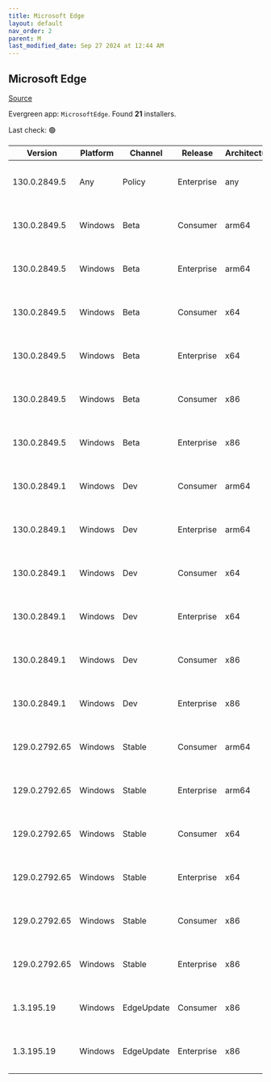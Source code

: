 ```yaml
---
title: Microsoft Edge
layout: default
nav_order: 2
parent: M
last_modified_date: Sep 27 2024 at 12:44 AM
---
```


## Microsoft Edge

[Source](https://www.microsoft.com/edge)

Evergreen app: `MicrosoftEdge`. Found **21** installers.

Last check: 🟢

| Version       | Platform | Channel    | Release    | Architecture | Hash                                                             | URI                                                                                                                                                                                                                                                                                                                      |
| ------------- | -------- | ---------- | ---------- | ------------ | ---------------------------------------------------------------- | ------------------------------------------------------------------------------------------------------------------------------------------------------------------------------------------------------------------------------------------------------------------------------------------------------------------------ |
| 130.0.2849.5  | Any      | Policy     | Enterprise | any          | 3A854C2E510C57E894CB675D0ADDA10294540C087620BC34D2BF3430F6CB0D97 | [https://msedge.sf.dl.delivery.mp.microsoft.com/filestreamingservice/files/a6ddbbcf-a308-4cf4-b4f0-8acf9837d2de/MicrosoftEdgePolicyTemplates.cab](https://msedge.sf.dl.delivery.mp.microsoft.com/filestreamingservice/files/a6ddbbcf-a308-4cf4-b4f0-8acf9837d2de/MicrosoftEdgePolicyTemplates.cab)                       |
| 130.0.2849.5  | Windows  | Beta       | Consumer   | arm64        | D2961959864640D45F45106E86FDDCA9D3433807E9B3AEB70C11CE3FEA77188E | [https://msedge.sf.dl.delivery.mp.microsoft.com/filestreamingservice/files/085b228b-ef5e-431d-a835-0e300e682c04/MicrosoftEdgeBetaEnterpriseARM64.msi](https://msedge.sf.dl.delivery.mp.microsoft.com/filestreamingservice/files/085b228b-ef5e-431d-a835-0e300e682c04/MicrosoftEdgeBetaEnterpriseARM64.msi)               |
| 130.0.2849.5  | Windows  | Beta       | Enterprise | arm64        | D2961959864640D45F45106E86FDDCA9D3433807E9B3AEB70C11CE3FEA77188E | [https://msedge.sf.dl.delivery.mp.microsoft.com/filestreamingservice/files/085b228b-ef5e-431d-a835-0e300e682c04/MicrosoftEdgeBetaEnterpriseARM64.msi](https://msedge.sf.dl.delivery.mp.microsoft.com/filestreamingservice/files/085b228b-ef5e-431d-a835-0e300e682c04/MicrosoftEdgeBetaEnterpriseARM64.msi)               |
| 130.0.2849.5  | Windows  | Beta       | Consumer   | x64          | AB7BA524B5A9831AE03BFFD3BBB99BD1151D7CA54AF64949806285273A8A9A76 | [https://msedge.sf.dl.delivery.mp.microsoft.com/filestreamingservice/files/051a81b3-b21b-401f-8d58-226602775381/MicrosoftEdgeBetaEnterpriseX64.msi](https://msedge.sf.dl.delivery.mp.microsoft.com/filestreamingservice/files/051a81b3-b21b-401f-8d58-226602775381/MicrosoftEdgeBetaEnterpriseX64.msi)                   |
| 130.0.2849.5  | Windows  | Beta       | Enterprise | x64          | AB7BA524B5A9831AE03BFFD3BBB99BD1151D7CA54AF64949806285273A8A9A76 | [https://msedge.sf.dl.delivery.mp.microsoft.com/filestreamingservice/files/051a81b3-b21b-401f-8d58-226602775381/MicrosoftEdgeBetaEnterpriseX64.msi](https://msedge.sf.dl.delivery.mp.microsoft.com/filestreamingservice/files/051a81b3-b21b-401f-8d58-226602775381/MicrosoftEdgeBetaEnterpriseX64.msi)                   |
| 130.0.2849.5  | Windows  | Beta       | Consumer   | x86          | 689DB165B5C33030737ABFE167E65A7714767A99DFB948D42050911F952A11C6 | [https://msedge.sf.dl.delivery.mp.microsoft.com/filestreamingservice/files/1fdc4fbb-24d8-469f-b2b6-0232281d623d/MicrosoftEdgeBetaEnterpriseX86.msi](https://msedge.sf.dl.delivery.mp.microsoft.com/filestreamingservice/files/1fdc4fbb-24d8-469f-b2b6-0232281d623d/MicrosoftEdgeBetaEnterpriseX86.msi)                   |
| 130.0.2849.5  | Windows  | Beta       | Enterprise | x86          | 689DB165B5C33030737ABFE167E65A7714767A99DFB948D42050911F952A11C6 | [https://msedge.sf.dl.delivery.mp.microsoft.com/filestreamingservice/files/1fdc4fbb-24d8-469f-b2b6-0232281d623d/MicrosoftEdgeBetaEnterpriseX86.msi](https://msedge.sf.dl.delivery.mp.microsoft.com/filestreamingservice/files/1fdc4fbb-24d8-469f-b2b6-0232281d623d/MicrosoftEdgeBetaEnterpriseX86.msi)                   |
| 130.0.2849.1  | Windows  | Dev        | Consumer   | arm64        | F44D4A86C6B1452469BA2CA70BB84320486E92C6EAFEF4DE7D6EFFA4021D6B8D | [https://msedge.sf.dl.delivery.mp.microsoft.com/filestreamingservice/files/4101a466-4d12-4a1a-af5b-413c3909ad3a/MicrosoftEdgeDevEnterpriseARM64.msi](https://msedge.sf.dl.delivery.mp.microsoft.com/filestreamingservice/files/4101a466-4d12-4a1a-af5b-413c3909ad3a/MicrosoftEdgeDevEnterpriseARM64.msi)                 |
| 130.0.2849.1  | Windows  | Dev        | Enterprise | arm64        | F44D4A86C6B1452469BA2CA70BB84320486E92C6EAFEF4DE7D6EFFA4021D6B8D | [https://msedge.sf.dl.delivery.mp.microsoft.com/filestreamingservice/files/4101a466-4d12-4a1a-af5b-413c3909ad3a/MicrosoftEdgeDevEnterpriseARM64.msi](https://msedge.sf.dl.delivery.mp.microsoft.com/filestreamingservice/files/4101a466-4d12-4a1a-af5b-413c3909ad3a/MicrosoftEdgeDevEnterpriseARM64.msi)                 |
| 130.0.2849.1  | Windows  | Dev        | Consumer   | x64          | 8699D8210A2C3270BC7EE1E34909588CE2E076CE271EAC3BD9E7A90503767013 | [https://msedge.sf.dl.delivery.mp.microsoft.com/filestreamingservice/files/a2a64f6f-de74-4a79-a0d1-126f3d5781f8/MicrosoftEdgeDevEnterpriseX64.msi](https://msedge.sf.dl.delivery.mp.microsoft.com/filestreamingservice/files/a2a64f6f-de74-4a79-a0d1-126f3d5781f8/MicrosoftEdgeDevEnterpriseX64.msi)                     |
| 130.0.2849.1  | Windows  | Dev        | Enterprise | x64          | 8699D8210A2C3270BC7EE1E34909588CE2E076CE271EAC3BD9E7A90503767013 | [https://msedge.sf.dl.delivery.mp.microsoft.com/filestreamingservice/files/a2a64f6f-de74-4a79-a0d1-126f3d5781f8/MicrosoftEdgeDevEnterpriseX64.msi](https://msedge.sf.dl.delivery.mp.microsoft.com/filestreamingservice/files/a2a64f6f-de74-4a79-a0d1-126f3d5781f8/MicrosoftEdgeDevEnterpriseX64.msi)                     |
| 130.0.2849.1  | Windows  | Dev        | Consumer   | x86          | F8081267E52183B6C710E7CD98DA54FF2666A6DC0BD65269258631C6D679E67B | [https://msedge.sf.dl.delivery.mp.microsoft.com/filestreamingservice/files/821051b4-21a2-4fd1-95d4-208fda62d449/MicrosoftEdgeDevEnterpriseX86.msi](https://msedge.sf.dl.delivery.mp.microsoft.com/filestreamingservice/files/821051b4-21a2-4fd1-95d4-208fda62d449/MicrosoftEdgeDevEnterpriseX86.msi)                     |
| 130.0.2849.1  | Windows  | Dev        | Enterprise | x86          | F8081267E52183B6C710E7CD98DA54FF2666A6DC0BD65269258631C6D679E67B | [https://msedge.sf.dl.delivery.mp.microsoft.com/filestreamingservice/files/821051b4-21a2-4fd1-95d4-208fda62d449/MicrosoftEdgeDevEnterpriseX86.msi](https://msedge.sf.dl.delivery.mp.microsoft.com/filestreamingservice/files/821051b4-21a2-4fd1-95d4-208fda62d449/MicrosoftEdgeDevEnterpriseX86.msi)                     |
| 129.0.2792.65 | Windows  | Stable     | Consumer   | arm64        | CC58901E13A42B61A2DF3CAE6FDEDC992646319B5EE0707C36ACE0D8379682E2 | [https://msedge.sf.dl.delivery.mp.microsoft.com/filestreamingservice/files/ac6a8a8a-d957-4da8-b476-fa4829391e4e/MicrosoftEdgeEnterpriseARM64.msi](https://msedge.sf.dl.delivery.mp.microsoft.com/filestreamingservice/files/ac6a8a8a-d957-4da8-b476-fa4829391e4e/MicrosoftEdgeEnterpriseARM64.msi)                       |
| 129.0.2792.65 | Windows  | Stable     | Enterprise | arm64        | CC58901E13A42B61A2DF3CAE6FDEDC992646319B5EE0707C36ACE0D8379682E2 | [https://msedge.sf.dl.delivery.mp.microsoft.com/filestreamingservice/files/ac6a8a8a-d957-4da8-b476-fa4829391e4e/MicrosoftEdgeEnterpriseARM64.msi](https://msedge.sf.dl.delivery.mp.microsoft.com/filestreamingservice/files/ac6a8a8a-d957-4da8-b476-fa4829391e4e/MicrosoftEdgeEnterpriseARM64.msi)                       |
| 129.0.2792.65 | Windows  | Stable     | Consumer   | x64          | 55245A17B792568B7C6778314826F018203162A7ABA87CFAECEAC19F79057C44 | [https://msedge.sf.dl.delivery.mp.microsoft.com/filestreamingservice/files/d9f1c9e9-d8d3-470a-8854-4ba1658cfcac/MicrosoftEdgeEnterpriseX64.msi](https://msedge.sf.dl.delivery.mp.microsoft.com/filestreamingservice/files/d9f1c9e9-d8d3-470a-8854-4ba1658cfcac/MicrosoftEdgeEnterpriseX64.msi)                           |
| 129.0.2792.65 | Windows  | Stable     | Enterprise | x64          | 55245A17B792568B7C6778314826F018203162A7ABA87CFAECEAC19F79057C44 | [https://msedge.sf.dl.delivery.mp.microsoft.com/filestreamingservice/files/d9f1c9e9-d8d3-470a-8854-4ba1658cfcac/MicrosoftEdgeEnterpriseX64.msi](https://msedge.sf.dl.delivery.mp.microsoft.com/filestreamingservice/files/d9f1c9e9-d8d3-470a-8854-4ba1658cfcac/MicrosoftEdgeEnterpriseX64.msi)                           |
| 129.0.2792.65 | Windows  | Stable     | Consumer   | x86          | F608007F9642989F4F7C3F6F42A50F6349B3EE4E58E5CB7339D2969629847561 | [https://msedge.sf.dl.delivery.mp.microsoft.com/filestreamingservice/files/e2cedbd8-d209-4859-998a-7caa1c361f27/MicrosoftEdgeEnterpriseX86.msi](https://msedge.sf.dl.delivery.mp.microsoft.com/filestreamingservice/files/e2cedbd8-d209-4859-998a-7caa1c361f27/MicrosoftEdgeEnterpriseX86.msi)                           |
| 129.0.2792.65 | Windows  | Stable     | Enterprise | x86          | F608007F9642989F4F7C3F6F42A50F6349B3EE4E58E5CB7339D2969629847561 | [https://msedge.sf.dl.delivery.mp.microsoft.com/filestreamingservice/files/e2cedbd8-d209-4859-998a-7caa1c361f27/MicrosoftEdgeEnterpriseX86.msi](https://msedge.sf.dl.delivery.mp.microsoft.com/filestreamingservice/files/e2cedbd8-d209-4859-998a-7caa1c361f27/MicrosoftEdgeEnterpriseX86.msi)                           |
| 1.3.195.19    | Windows  | EdgeUpdate | Consumer   | x86          | 07F829C35F0FA4B2352B947CA0764093E0A06EBC8EB759DC912360EC69D5EE07 | [https://msedge.sf.dl.delivery.mp.microsoft.com/filestreamingservice/files/ae5873a7-256b-4ecf-a5dd-38ed33f0fece/MicrosoftEdgeUpdateSetup_X86_1.3.195.19.exe](https://msedge.sf.dl.delivery.mp.microsoft.com/filestreamingservice/files/ae5873a7-256b-4ecf-a5dd-38ed33f0fece/MicrosoftEdgeUpdateSetup_X86_1.3.195.19.exe) |
| 1.3.195.19    | Windows  | EdgeUpdate | Enterprise | x86          | 07F829C35F0FA4B2352B947CA0764093E0A06EBC8EB759DC912360EC69D5EE07 | [https://msedge.sf.dl.delivery.mp.microsoft.com/filestreamingservice/files/ae5873a7-256b-4ecf-a5dd-38ed33f0fece/MicrosoftEdgeUpdateSetup_X86_1.3.195.19.exe](https://msedge.sf.dl.delivery.mp.microsoft.com/filestreamingservice/files/ae5873a7-256b-4ecf-a5dd-38ed33f0fece/MicrosoftEdgeUpdateSetup_X86_1.3.195.19.exe) |
